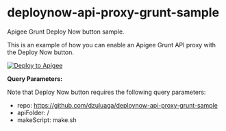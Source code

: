 deploynow-api-proxy-grunt-sample
=========
Apigee Grunt Deploy Now button sample.

This is an example of how you can enable an Apigee Grunt API proxy with the Deploy Now button.

[![Deploy to Apigee](https://raw.githubusercontent.com/apigee/apigee-deploy-now/master/images/deploy_to_apigee.png)](https://deploynow.apigee.com/login-form/?repo=https://github.com/dzuluaga/deploynow-api-proxy-grunt-sample&apiFolder=/&makeScript=make.sh)

**Query Parameters:**

Note that Deploy Now button requires the following query parameters:

- repo: https://github.com/dzuluaga/deploynow-api-proxy-grunt-sample
- apiFolder: /
- makeScript: make.sh